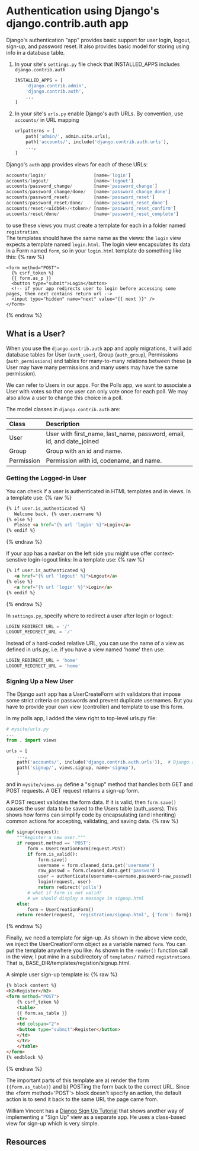 # Authentication using Django's django.contrib.auth app

Django's authentication "app" provides basic support for user login, logout, sign-up,
and password reset.  It also provides basic model for storing using info in a database table.

1. In your site's `settings.py` file check that INSTALLED_APPS includes `django.contrib.auth`
    ```python
    INSTALLED_APPS = [
        'django.contrib.admin',
        'django.contrib.auth',
        ...
    ]
    ```
2. In your site's `urls.py` enable Django's auth URLs.  By convention, use `accounts/` in URL mapping
    ```python
    urlpatterns = [
        path('admin/', admin.site.urls),
        path('accounts/', include('django.contrib.auth.urls'),
        ...,
    ]
    ```

Django's `auth` app provides views for each of these URLs:
```python
accounts/login/                  [name='login']
accounts/logout/                 [name='logout']
accounts/password_change/        [name='password_change']
accounts/password_change/done/   [name='password_change_done']
accounts/password_reset/         [name='password_reset']
accounts/password_reset/done/    [name='password_reset_done']
accounts/reset/<uidb64>/<token>/ [name='password_reset_confirm']
accounts/reset/done/             [name='password_reset_complete']
```
to use these views you must create a template for each in a folder named `registration`.  
The templates should have the same name as the views: the `login` view 
expects a template named `login.html`.  The login view encapsulates its data in a Form named `form`,
so in your `login.html` template do something like this:
{% raw %}
```
<form method="POST">
  {% csrf_token %}
  {{ form.as_p }}
  <button type="submit">Login</button>
  <!-- if your app redirects user to login before accessing some pages, then next contains return url -->
  <input type="hidden" name="next" value="{{ next }}" />
</form>
```
{% endraw %}

## What is a User?

When you use the `django.contrib.auth` app and apply migrations, it will
add database tables for User (`auth_user`), Group (`auth_group`), Permissions (`auth_permissions`) and tables for many-to-many relations between these 
(a User may have many permissions and many users may have the same permission).

We can refer to Users in our apps.  For the Polls app, we want to associate
a User with votes so that one user can only vote once for each poll.
We may also allow a user to change this choice in a poll.

The model classes in `django.contrib.auth` are:

| Class   | Description      |
|:--------|:-----------------|
| User    | User with first_name, last_name, password, email, id, and date_joined |
| Group   | Group with an id and name. |
| Permission | Permission with id, codename, and name. |

### Getting the Logged-in User

You can check if a user is authenticated in HTML templates and in views.
In a template use:
{% raw %}
```html
{% if user.is_authenticated %}
   Welcome back, {% user.username %}
{% else %}
   Please <a href="{% url 'login' %}">Login</a>
{% endif %}
```
{% endraw %}

If your app has a navbar on the left side you might use offer context-senstive
login-logout links:
In a template use:
{% raw %}
```html
{% if user.is_authenticated %}
   <a href="{% url 'logout' %}">Logout</a>
{% else %}
   <a href="{% url 'login' %}">Login</a>
{% endif %}
```
{% endraw %}

In `settings.py`, specify where to redirect a user after login or logout:
```python
LOGIN_REDIRECT_URL = '/'
LOGOUT_REDIRECT_URL = '/'
```
Instead of a hard-coded relative URL, you can use the name of a view as defined in urls.py, i.e. if you have a view named 'home' then use:
```python
LOGIN_REDIRECT_URL = 'home'
LOGOUT_REDIRECT_URL = 'home'
```

### Signing Up a New User

The Django `auth` app has a UserCreateForm with validators that impose some strict criteria on passwords and prevent duplicate usernames.  But you have to provide
your own view (controller) and template to use this form.

In my polls app, I added the view right to top-level urls.py file:
```python
# mysite/urls.py
...
from . import views

urls = [
    ...,
    path('accounts/', include('django.contrib.auth.urls')),  # Django auth app
    path('signup/', views.signup, name='signup'),
    ]
```
and in `mysite/views.py` define a "signup" method that handles both GET and POST requests.  A GET request returns a sign-up form.  

A POST request validates the form data.  If it is valid, then `form.save()` causes the user data to be saved to the Users table (auth_users).  This shows how
forms can simplify code by encapsulating (and inheriting) common actions for
accepting, validating, and saving data.
{% raw %}
```python
def signup(request):
    """Register a new user."""
    if request.method == 'POST':
        form = UserCreationForm(request.POST)
        if form.is_valid():
            form.save()
            username = form.cleaned_data.get('username')
            raw_passwd = form.cleaned_data.get('password')
            user = authenticate(username=username,password=raw_passwd)
            login(request, user)
            return redirect('polls')
        # what if form is not valid?
        # we should display a message in signup.html
    else:
        form = UserCreationForm()
    return render(request, 'registration/signup.html', {'form': form})
```
{% endraw %}

Finally, we need a template for sign-up.  As shown in the above view code,
we inject the UserCreationForm object as a variable named `form`.
You can put the template anywhere you like. As shown in the `render()` function call in the view, I put mine in a subdirectory of `templates/` named `registrations`.  That is, BASE_DIR/templates/registion/signup.html.

A simple user sign-up template is:
{% raw %}
```html
{% block content %}
<h2>Register</h2>
<form method="POST">
    {% csrf_token %}
    <table>
    {{ form.as_table }}
    <tr>
    <td colspan="2">
    <button type="submit">Register</button>
    </td>
    </tr>
    </table>
</form>
{% endblock %}
```
{% endraw %}

The important parts of this template are a) render the form `{{form.as_table}}`
and b) POSTing the form back to the correct URL.  Since the &lt;form method='POST'&gt; block doesn't specify an action, the default action is to send it back to the same URL the page came from.


William Vincent has a
[Django Sign Up Tutorial][signup_tutorial] that shows another way of implementing a "Sign Up"
view as a separate app.  He uses a class-based view for sign-up which is very simple.



## Resources

[auth_tutorial]: https://wsvincent.com/django-user-authentication-tutorial-login-and-logout/
[signup_tutorial]: https://wsvincent.com/django-user-authentication-tutorial-signup/
